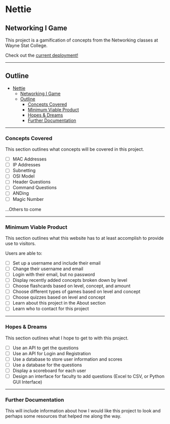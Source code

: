 # Nettie

## Networking I Game

This project is a gamification of concepts from the Networking classes at Wayne Stat College.

Check out the [current deployment!][Deployment]

---
## Outline

- [Nettie](#nettie)
	- [Networking I Game](#networking-i-game)
	- [Outline](#outline)
		- [Concepts Covered](#concepts-covered)
		- [Minimum Viable Product](#minimum-viable-product)
		- [Hopes \& Dreams](#hopes--dreams)
		- [Further Documentation](#further-documentation)

---

### Concepts Covered
<div name="concepts-covered"/>

This section outlines what concepts will be covered in this project.
- [ ] MAC Addresses
- [ ] IP Addresses
- [ ] Subnetting
- [ ] OSI Model
- [ ] Header Questions
- [ ] Command Questions
- [ ] ANDing
- [ ] Magic Number

...Others to come

---

### Minimum Viable Product
<div name="minimum-viable-product"/>

This section outlines what this website has to at least accomplish to provide use to visitors.

Users are able to:
- [ ] Set up a username and include their email
- [ ] Change their username and email
- [ ] Login with their email, but no password
- [ ] Display recently added concepts broken down by level
- [ ] Choose flashcards based on level, concept, and amount
- [ ] Choose different types of games based on level and concept
- [ ] Choose quizzes based on level and concept
- [ ] Learn about this project in the About section
- [ ] Learn who to contact for this project

---

### Hopes & Dreams
<div name="hopes-dreams"/>

This section outlines what I hope to get to with this project.

- [ ] Use an API to get the questions
- [ ] Use an API for Login and Registration
- [ ] Use a database to store user information and scores
- [ ] Use a database for the questions
- [ ] Display a scoreboard for each user
- [ ] Design an interface for faculty to add questions (Excel to CSV, or Python GUI Interface)

---

### Further Documentation
<div name="documentation"/>

This will include information about how I would like this project to look and perhaps some resources that helped me along the way.




[Deployment]: https://nottommy11.github.io/react-test-deploy
